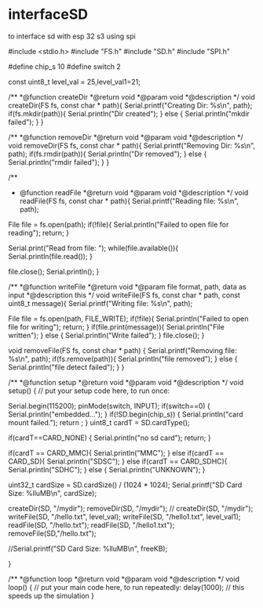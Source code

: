 # interfaceSD

to interface sd with esp 32 s3 using spi


#include <stdio.h>
#include "FS.h"
#include "SD.h"
#include "SPI.h"

#define chip_s 10
#define switch 2

const uint8_t level_val = 25,level_val1=21;

/**
 *@function createDir
 *@return void
 *@param void
 *@description 
 */
void createDir(FS fs, const char * path){
  Serial.printf("Creating Dir: %s\n", path);
  if(fs.mkdir(path)){
    Serial.println("Dir created");
  } else {
    Serial.println("mkdir failed");
  }
}

/**
 *@function removeDir
 *@return void
 *@param void
 *@description 
 */
void removeDir(FS fs, const char * path){
  Serial.printf("Removing Dir: %s\n", path);
  if(fs.rmdir(path)){
    Serial.println("Dir removed");
  } else {
    Serial.println("rmdir failed");
  }
}

/**
 * @function readFile
 *@return void
 *@param void
 *@description 
 */
void readFile(FS fs, const char * path){
  Serial.printf("Reading file: %s\n", path);
  
  File file = fs.open(path);
  if(!file){
    Serial.println("Failed to open file for reading");
    return;
  }

  Serial.print("Read from file: ");
  while(file.available()){
    Serial.println(file.read());
  }

  
  file.close();
  Serial.println();
}

/**
 *@function writeFile
 *@return void
 *@param file format, path, data as input
 *@description this
 */
void writeFile(FS fs, const char * path, const uint8_t  message){
  Serial.printf("Writing file: %s\n", path);

  File file = fs.open(path, FILE_WRITE);
  if(!file){
    Serial.println("Failed to open file for writing");
    return;
  }
  if(file.print(message)){
    Serial.println("File written");
  } else {
    Serial.println("Write failed");
  }
  file.close();
}

void removeFile(FS fs, const char * path)
{
  Serial.printf("Removing file: %s\n", path);
  if(fs.remove(path)){
    Serial.println("file removed");
  } else {
    Serial.println("file detect failed");
  }
}

/**
 *@function setup
 *@return void
 *@param void
 *@description 
 */
void setup() {
  // put your setup code here, to run once:

  Serial.begin(115200);
  pinMode(switch, INPUT);
  if(switch==0)
  {
    Serial.println("embedded...");
  }
  if(!SD.begin(chip_s))
  {
    Serial.println("card mount failed.");
    return ;
  }
  uint8_t  cardT = SD.cardType();

  if(cardT==CARD_NONE)
  {
    Serial.println("no sd card");
    return;
  }

   if(cardT == CARD_MMC){
        Serial.println("MMC");
    } else if(cardT == CARD_SD){
        Serial.println("SDSC");
    } else if(cardT == CARD_SDHC){
        Serial.println("SDHC");
    } else {
        Serial.println("UNKNOWN");
    }

  uint32_t cardSize = SD.cardSize() / (1024 * 1024);
  Serial.printf("SD Card Size: %lluMB\n", cardSize);

  createDir(SD, "/mydir");
  removeDir(SD, "/mydir");
 // createDir(SD, "/mydir");
  writeFile(SD, "/hello.txt", level_val);
  writeFile(SD, "/hello1.txt", level_val1);
  readFile(SD, "/hello.txt");
  readFile(SD, "/hello1.txt");
  removeFile(SD,"/hello.txt");


  //Serial.printf("SD Card Size: %lluMB\n", freeKB);

}

/**
 *@function loop
 *@return void
 *@param void
 *@description 
 */
void loop() {
  // put your main code here, to run repeatedly:
  delay(1000); // this speeds up the simulation
}
